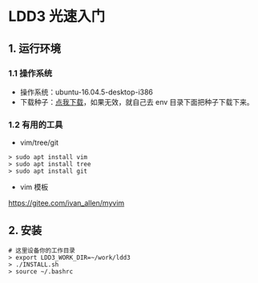 # LDD3 光速入门

## 1. 运行环境

### 1.1 操作系统

- 操作系统：ubuntu-16.04.5-desktop-i386
- 下载种子：[点我下载](./env/ubuntu-16.04.5-desktop-i386.iso.torrent)，如果无效，就自己去 env 目录下面把种子下载下来。

### 1.2 有用的工具

- vim/tree/git

```shell
> sudo apt install vim
> sudo apt install tree
> sudo apt install git
```

- vim 模板

https://gitee.com/ivan_allen/myvim




## 2. 安装

```shell
# 这里设备你的工作目录
> export LDD3_WORK_DIR=~/work/ldd3
> ./INSTALL.sh
> source ~/.bashrc
```
